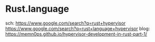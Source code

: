 # Rust.language
sch: https://www.google.com/search?q=rust+hypervisor https://www.google.com/search?q=rust+language+hypervisor blog: https://memn0ps.github.io/hypervisor-development-in-rust-part-1/
